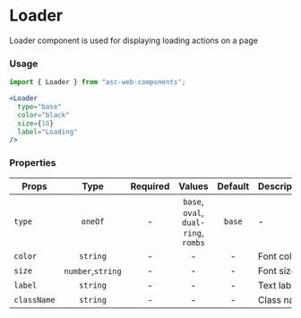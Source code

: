 # Loader

Loader component is used for displaying loading actions on a page

### Usage

```js
import { Loader } from "asc-web-components";
```

```jsx
<Loader 
  type="base" 
  color="black" 
  size={18} 
  label="Loading" 
/>
```

### Properties

| Props       |       Type        | Required |                Values                | Default | Description |
| ----------- | :---------------: | :------: | :----------------------------------: | :-----: | ----------- |
| `type`      |      `oneOf`      |    -     | `base`, `oval`, `dual-ring`, `rombs` | `base`  | -           |
| `color`     |     `string`      |    -     |                  -                   |    -    | Font color  |
| `size`      | `number`,`string` |    -     |                  -                   |    -    | Font size   |
| `label`     |     `string`      |    -     |                  -                   |    -    | Text label  |
| `className` |     `string`      |    -     |                  -                   |    -    | Class name  |
